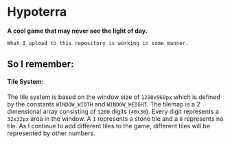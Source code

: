 # Hypoterra

**A cool game that may never see the light of day.**

`What I upload to this repository is working in some manner.`

## So I remember:

#### Tile System:

The tile system is based on the window size of `1280x960px` which is defined by the constants `WINDOW_WIDTH` and `WINDOW_HEIGHT`. The tilemap is
a 2 dimensional array consisting of `1200` digits (`40x30`). Every digit represents a `32x32px` area in the window. A `1` represents a stone tile and a `0` represents no
tile. As I continue to add different tiles to the game, different tiles will be represented by other numbers.
